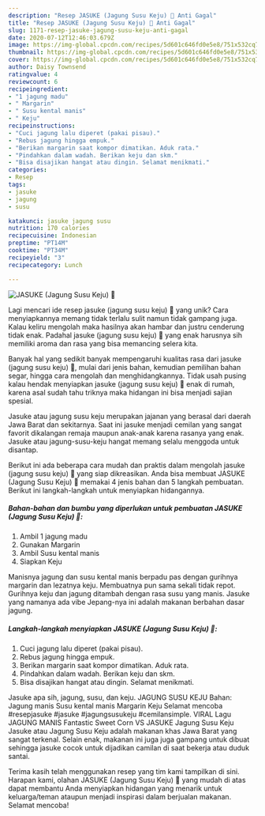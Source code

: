 ```yaml
---
description: "Resep JASUKE (Jagung Susu Keju) 🧡 Anti Gagal"
title: "Resep JASUKE (Jagung Susu Keju) 🧡 Anti Gagal"
slug: 1171-resep-jasuke-jagung-susu-keju-anti-gagal
date: 2020-07-12T12:46:03.679Z
image: https://img-global.cpcdn.com/recipes/5d601c646fd0e5e8/751x532cq70/jasuke-jagung-susu-keju-🧡-foto-resep-utama.jpg
thumbnail: https://img-global.cpcdn.com/recipes/5d601c646fd0e5e8/751x532cq70/jasuke-jagung-susu-keju-🧡-foto-resep-utama.jpg
cover: https://img-global.cpcdn.com/recipes/5d601c646fd0e5e8/751x532cq70/jasuke-jagung-susu-keju-🧡-foto-resep-utama.jpg
author: Daisy Townsend
ratingvalue: 4
reviewcount: 6
recipeingredient:
- "1 jagung madu"
- " Margarin"
- " Susu kental manis"
- " Keju"
recipeinstructions:
- "Cuci jagung lalu diperet (pakai pisau)."
- "Rebus jagung hingga empuk."
- "Berikan margarin saat kompor dimatikan. Aduk rata."
- "Pindahkan dalam wadah. Berikan keju dan skm."
- "Bisa disajikan hangat atau dingin. Selamat menikmati."
categories:
- Resep
tags:
- jasuke
- jagung
- susu

katakunci: jasuke jagung susu 
nutrition: 170 calories
recipecuisine: Indonesian
preptime: "PT14M"
cooktime: "PT34M"
recipeyield: "3"
recipecategory: Lunch

---
```



![JASUKE (Jagung Susu Keju) 🧡](https://img-global.cpcdn.com/recipes/5d601c646fd0e5e8/751x532cq70/jasuke-jagung-susu-keju-🧡-foto-resep-utama.jpg)

Lagi mencari ide resep jasuke (jagung susu keju) 🧡 yang unik? Cara menyiapkannya memang tidak terlalu sulit namun tidak gampang juga. Kalau keliru mengolah maka hasilnya akan hambar dan justru cenderung tidak enak. Padahal jasuke (jagung susu keju) 🧡 yang enak harusnya sih memiliki aroma dan rasa yang bisa memancing selera kita.

Banyak hal yang sedikit banyak mempengaruhi kualitas rasa dari jasuke (jagung susu keju) 🧡, mulai dari jenis bahan, kemudian pemilihan bahan segar, hingga cara mengolah dan menghidangkannya. Tidak usah pusing kalau hendak menyiapkan jasuke (jagung susu keju) 🧡 enak di rumah, karena asal sudah tahu triknya maka hidangan ini bisa menjadi sajian spesial.

Jasuke atau jagung susu keju merupakan jajanan yang berasal dari daerah Jawa Barat dan sekitarnya. Saat ini jasuke menjadi cemilan yang sangat favorit dikalangan remaja maupun anak-anak karena rasanya yang enak. Jasuke atau jagung-susu-keju hangat memang selalu menggoda untuk disantap.


Berikut ini ada beberapa cara mudah dan praktis dalam mengolah jasuke (jagung susu keju) 🧡 yang siap dikreasikan. Anda bisa membuat JASUKE (Jagung Susu Keju) 🧡 memakai 4 jenis bahan dan 5 langkah pembuatan. Berikut ini langkah-langkah untuk menyiapkan hidangannya.

<!--inarticleads1-->

##### Bahan-bahan dan bumbu yang diperlukan untuk pembuatan JASUKE (Jagung Susu Keju) 🧡:

1. Ambil 1 jagung madu
1. Gunakan  Margarin
1. Ambil  Susu kental manis
1. Siapkan  Keju


Manisnya jagung dan susu kental manis berpadu pas dengan gurihnya margarin dan lezatnya keju. Membuatnya pun sama sekali tidak repot. Gurihnya keju dan jagung ditambah dengan rasa susu yang manis. Jasuke yang namanya ada vibe Jepang-nya ini adalah makanan berbahan dasar jagung. 

<!--inarticleads2-->

##### Langkah-langkah menyiapkan JASUKE (Jagung Susu Keju) 🧡:

1. Cuci jagung lalu diperet (pakai pisau).
1. Rebus jagung hingga empuk.
1. Berikan margarin saat kompor dimatikan. Aduk rata.
1. Pindahkan dalam wadah. Berikan keju dan skm.
1. Bisa disajikan hangat atau dingin. Selamat menikmati.


Jasuke apa sih, jagung, susu, dan keju. JAGUNG SUSU KEJU Bahan: Jagung manis Susu kental manis Margarin Keju Selamat mencoba #resepjasuke #jasuke #jagungsusukeju #cemilansimple. VIRAL Lagu JAGUNG MANIS Fantastic Sweet Corn VS JASUKE Jagung Susu Keju Jasuke atau Jagung Susu Keju adalah makanan khas Jawa Barat yang sangat terkenal. Selain enak, makanan ini juga juga gampang untuk dibuat sehingga jasuke cocok untuk dijadikan camilan di saat bekerja atau duduk santai. 

Terima kasih telah menggunakan resep yang tim kami tampilkan di sini. Harapan kami, olahan JASUKE (Jagung Susu Keju) 🧡 yang mudah di atas dapat membantu Anda menyiapkan hidangan yang menarik untuk keluarga/teman ataupun menjadi inspirasi dalam berjualan makanan. Selamat mencoba!
